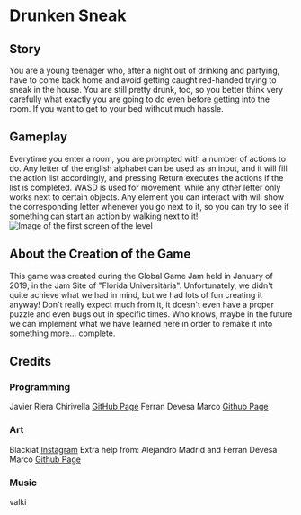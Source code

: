 # Drunken Sneak

## Story
You are a young teenager who, after a night out of drinking and partying, have to come back home and avoid getting caught red-handed trying to sneak in the house. You are still pretty drunk, too, so you better think very carefully what exactly you are going to do even before getting into the room. If you want to get to your bed without much hassle.

## Gameplay
Everytime you enter a room, you are prompted with a number of actions to do. Any letter of the english alphabet can be used as an input, and it will fill the action list accordingly, and pressing Return executes the actions if the list is completed. WASD is used for movement, while any other letter only works next to certain objects. Any element you can interact with will show the corresponding letter whenever you go next to it, so you can try to see if something can start an action by walking next to it!
![Image of the first screen of the level](https://i.imgur.com/4xOOcHX.png)

## About the Creation of the Game
This game was created during the Global Game Jam held in January of 2019, in the Jam Site of "Florida Universitària". Unfortunately, we didn't quite achieve what we had in mind, but we had lots of fun creating it anyway! Don't really expect much from it, it doesn't even have a proper puzzle and even bugs out in specific times. Who knows, maybe in the future we can implement what we have learned here in order to remake it into something more... complete.

## Credits
### Programming
Javier Riera Chirivella [GitHub Page](https://github.com/MrVizious/)
Ferran Devesa Marco [Github Page](https://github.com/Kyru)
### Art
Blackiat [Instagram](https://www.instagram.com/blackiat/?hl=es)
Extra help from: Alejandro Madrid and Ferran Devesa Marco [Github Page](https://github.com/Kyru)
### Music
valki
